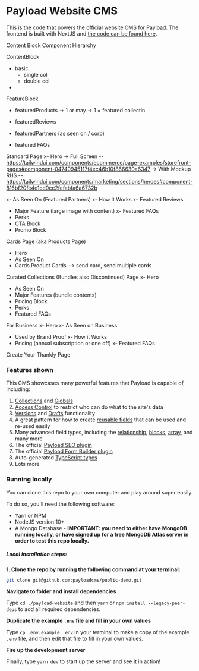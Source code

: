 # Payload Website CMS

This is the code that powers the official website CMS for [Payload](https://github.com/payloadcms/payload). The frontend is built with NextJS and [the code can be found here](https://github.com/payloadcms/website).


Content Block Component Hierarchy

ContentBlock
- basic
    - single col
    - double col
- 

FeatureBlock
- featuredProducts
    -> 1 or may
    -> 1 = featured collectin
- featuredReviews

- featuredPartners (as seen on / corp)

- featured FAQs

Standard Page
x- Hero
    -> Full Screen -- https://tailwindui.com/components/ecommerce/page-examples/storefront-pages#component-04740945117f4ec46b10f866630a6347
    -> With Mockup RHS -- https://tailwindui.com/components/marketing/sections/heroes#component-816bf20fe4e1cd0cc2fefabfa6a6732b

x- As Seen On (Featured Partners)
x- How It Works
x- Featured Reviews
- Major Feature (large image with content)
x- Featured FAQs
- Perks
- CTA Block
- Promo Block





Cards Page (aka Products Page)
- Hero
- As Seen On
- Cards Product Cards --> send card, send multiple cards




Curated Collections (Bundles also Discontinued) Page
x- Hero
- As Seen On
- Major Features (bundle contents)
- Pricing Block
- Perks
- Featured FAQs




For Business
x- Hero
x- As Seen on Business
- Used by Brand Proof
x- How it Works
- Pricing (annual subscription or one off)
x- Featured FAQs



Create Your Thankly Page


### Features shown

This CMS showcases many powerful features that Payload is capable of, including:

1. [Collections](https://payloadcms.com/docs/configuration/collections) and [Globals](https://payloadcms.com/docs/configuration/globals)
1. [Access Control](https://payloadcms.com/docs/access-control/overview) to restrict who can do what to the site's data
1. [Versions](https://payloadcms.com/docs/versions/overview) and [Drafts](https://payloadcms.com/docs/versions/drafts) functionality
1. A great pattern for how to create [reusable fields](https://github.com/payloadcms/website-cms/tree/master/src/fields) that can be used and re-used easily
1. Many advanced field types, including the [relationship](https://payloadcms.com/docs/fields/relationship), [blocks](https://payloadcms.com/docs/fields/blocks), [array](https://payloadcms.com/docs/fields/array), and many more
1. The official [Payload SEO plugin](https://github.com/payloadcms/plugin-seo)
1. The official [Payload Form Builder plugin](https://github.com/payloadcms/plugin-form-builder)
1. Auto-generated [TypeScript types](https://github.com/payloadcms/public-demo/blob/master/src/payload-types.ts)
1. Lots more

### Running locally

You can clone this repo to your own computer and play around super easily.

To do so, you'll need the following software:

- Yarn or NPM
- NodeJS version 10+
- A Mongo Database - **IMPORTANT: you need to either have MongoDB running locally, or have signed up for a free MongoDB Atlas server in order to test this repo locally.**

##### Local installation steps:

**1. Clone the repo by running the following command at your terminal:**

```bash
git clone git@github.com:payloadcms/public-demo.git
```

**Navigate to folder and install dependencies**

Type `cd ./payload-website` and then `yarn` or `npm install --legacy-peer-deps` to add all required dependencies.

**Duplicate the example `.env` file and fill in your own values**

Type `cp .env.example .env` in your terminal to make a copy of the example `.env` file, and then edit that file to fill in your own values.

**Fire up the development server**

Finally, type `yarn dev` to start up the server and see it in action!

